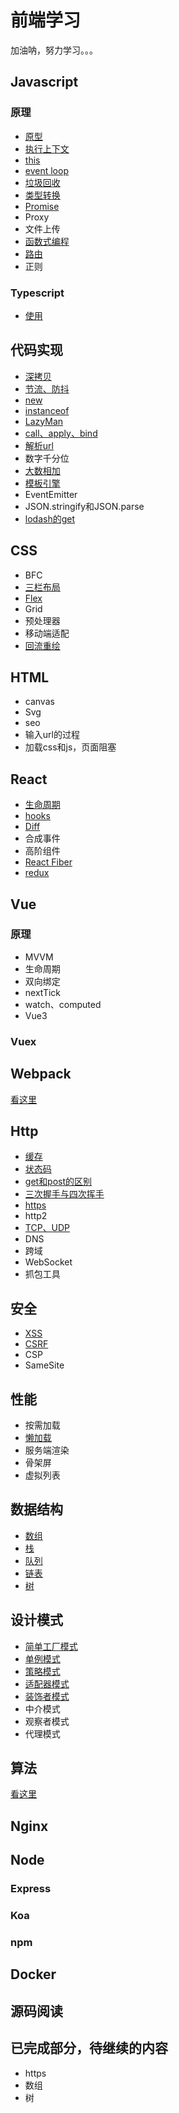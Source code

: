 # 前端学习

加油呐，努力学习。。。

## Javascript

### 原理

* [原型](./js/prototype.md)
* [执行上下文](./js/context.md)
* [this](./js/this.md)
* [event loop](./js/event-loop.md)
* [垃圾回收](./js/garbage.md)
* [类型转换](./js/type.md)
* [Promise](./js/promise.md)
* Proxy
* 文件上传
* [函数式编程](./js/function.md)
* [路由](./js/router.md)
* 正则

### Typescript
* [使用](./typescript/typescript.md)

## 代码实现

* [深拷贝](./write/clone.md)
* [节流、防抖](./write/debounce.md)
* [new](./write/new.md)
* [instanceof](./write/instanceof.md)
* [LazyMan](./write/lazyman.md)
* [call、apply、bind](./write/call.md)
* [解析url](./write/url-params.md)
* 数字千分位
* [大数相加](./write/num.md)
* [模板引擎](./write/template.md)
* EventEmitter
* JSON.stringify和JSON.parse
* [lodash的get](./write/lodashGet.md)


## CSS

* BFC
* [三栏布局](./css/layout.md)
* [Flex](./css/flex.md)
* Grid
* 预处理器
* 移动端适配
* [回流重绘](./css/repaint.md)

## HTML

* canvas
* Svg
* seo
* 输入url的过程
* 加载css和js，页面阻塞

## React

* [生命周期](./react/life-circle.md)
* [hooks](./react/hooks.md)
* [Diff](./react/diff.md)
* 合成事件
* 高阶组件
* [React Fiber](./react/fiber.md)
* [redux](./react/redux.md)

## Vue

### 原理

* MVVM
* 生命周期
* 双向绑定
* nextTick
* watch、computed
* Vue3

### Vuex

## Webpack

[看这里](https://github.com/GrayFrost/Basic-Project)

## Http

* [缓存](./http/cache.md)
* [状态码](./http/code.md)
* [get和post的区别](./http/get.md)
* [三次握手与四次挥手](./http/shakeHand.md)
* [https](./http/https.md)
* http2
* [TCP、UDP](./http/tcp.md)
* DNS
* 跨域
* WebSocket
* 抓包工具

## 安全

* [XSS](./security/xss.md)
* [CSRF](./security/csrf.md)
* CSP
* SameSite

## 性能

* 按需加载
* [懒加载](./write/lazyload.md)
* 服务端渲染
* 骨架屏
* 虚拟列表

## 数据结构

* [数组](./data-structure/array.md)
* [栈](./data-structure/stack.md)
* [队列](./data-structure/queue.md)
* [链表](./data-structure/linkedList.md)
* [树](./data-structure/tree.md)

## 设计模式

* [简单工厂模式](./design-pattern/factory-pattern.md)
* [单例模式](./design-pattern/singleton-pattern.md)
* [策略模式](./design-pattern/strategy-pattern.md)
* [适配器模式](./design-pattern/adaptor-pattern.md)
* [装饰者模式](./design-pattern/decorator-pattern.md)
* 中介模式
* 观察者模式
* 代理模式

## 算法

[看这里](https://github.com/GrayFrost/learn-alg)

## Nginx

## Node

### Express

### Koa

### npm

## Docker

## 源码阅读


## 已完成部分，待继续的内容
* https
* 数组
* 树


